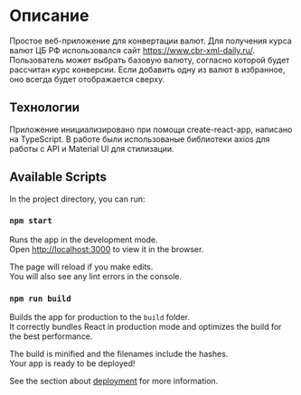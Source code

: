 # Описание

Простое веб-приложение для конвертации валют. Для получения курса валют ЦБ РФ использовался сайт https://www.cbr-xml-daily.ru/.
Пользователь может выбрать базовую валюту, согласно которой будет рассчитан курс конверсии. Если добавить одну из валют в избранное, оно всегда будет отображается сверху.

## Технологии

Приложение инициализировано при помощи create-react-app, написано на TypeScript. В работе были использованые библиотеки axios для работы с API и Material UI для стилизации.

## Available Scripts

In the project directory, you can run:

### `npm start`

Runs the app in the development mode.\
Open [http://localhost:3000](http://localhost:3000) to view it in the browser.

The page will reload if you make edits.\
You will also see any lint errors in the console.

### `npm run build`

Builds the app for production to the `build` folder.\
It correctly bundles React in production mode and optimizes the build for the best performance.

The build is minified and the filenames include the hashes.\
Your app is ready to be deployed!

See the section about [deployment](https://facebook.github.io/create-react-app/docs/deployment) for more information.
